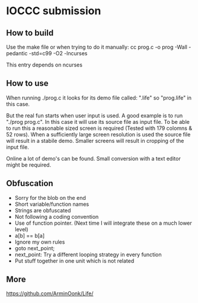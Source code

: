 IOCCC submission
================

How to build
------------

Use the make file or when trying to do it manually: cc prog.c -o prog -Wall -pedantic -std=c99  -O2 -lncurses

This entry depends on ncurses

How to use
----------

When running ./prog.c it looks for its demo file called: "<file name>.life" so "prog.life" in this case.

But the real fun starts when user input is used. A good example is to run "./prog prog.c". In this case it will use its source file as input file. 
To be able to run this a reasonable sized screen is required (Tested with 179 colomns & 52 rows). When a sufficiently large screen resolution is used the source file will result in a stabile demo.
Smaller screens will result in cropping of the input file.

Online a lot of demo's can be found. Small conversion with a text editor might be required.

Obfuscation
-----------
* Sorry for the blob on the end
* Short variable/function names
* Strings are obfuscated
* Not following a coding convention
* Use of function pointer. (Next time I will integrate these on a much lower level)
* a[b] == b[a]
* Ignore my own rules
* goto next_point;
* next_point: Try a different looping strategy in every function
* Put stuff together in one unit which is not related

More
----
https://github.com/ArminOonk/Life/